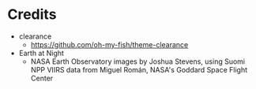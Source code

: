 Credits
=======

- clearance
  * https://github.com/oh-my-fish/theme-clearance
- Earth at Night
  * NASA Earth Observatory images by Joshua Stevens, using Suomi NPP VIIRS data from Miguel Román, NASA's Goddard Space Flight Center
